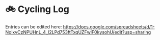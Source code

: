 # 🚲 Cycling Log

Entries can be edited here: https://docs.google.com/spreadsheets/d/1-NoixvCzNPUHnL_4_l2LPd753ftTxqUZFwlF0kysohU/edit?usp=sharing
